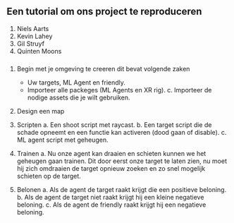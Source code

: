 ## Een tutorial om ons project te reproduceren
1. Niels Aarts
2. Kevin Lahey
3. Gil Struyf
4. Quinten Moons

###
1. Begin met je omgeving te creeren dit bevat volgende zaken
	- Uw targets, ML Agent en friendly.
	- Importeer alle packeges (ML Agents en XR rig).
	c. Importeer de nodige assets die je wilt gebruiken.

2. Design een map

3. Scripten
	a. Een shoot script met raycast.
	b. Een target script die de schade opneemt en een functie kan activeren (dood gaan of disable).
	c. ML agent script met geheugen.

4. Trainen
	a. Nu onze agent kan draaien en schieten kunnen we het geheugen gaan trainen.
	   Dit door eerst onze target te laten zien, nu moet hij zich omdraaien de target
	   opnieuw zoeken en zo snel mogelijk schieten op de target.

5. Belonen
	a. Als de agent de target raakt krijgt die een positieve beloning.
	b. Als de agent de target niet raakt krijgt hij een kleine negatieve beloning.
	c. Als de agent de friendly raakt krijgt hij een negatieve beloning.